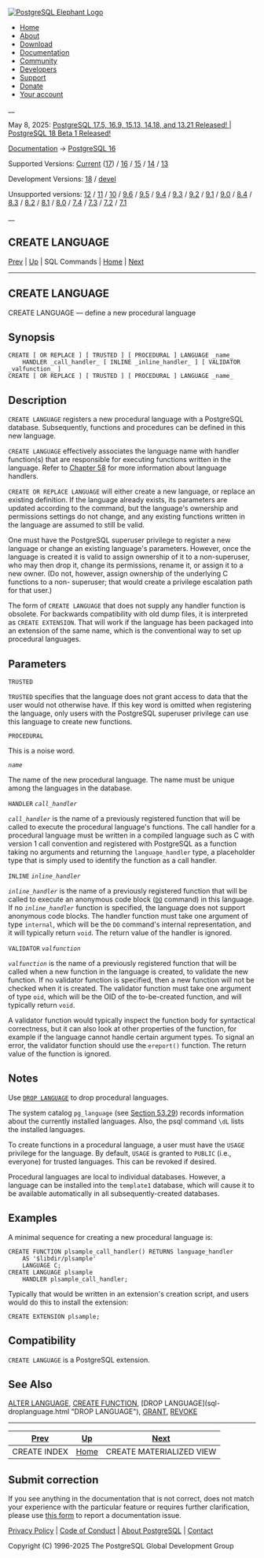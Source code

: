[ ![PostgreSQL Elephant Logo](/media/img/about/press/elephant.png) ](/)

  * [Home](/ "Home")
  * [About](/about/ "About")
  * [Download](/download/ "Download")
  * [Documentation](/docs/ "Documentation")
  * [Community](/community/ "Community")
  * [Developers](/developer/ "Developers")
  * [Support](/support/ "Support")
  * [Donate](/about/donate/ "Donate")
  * [Your account](/account/ "Your account")

__

May 8, 2025: [ PostgreSQL 17.5, 16.9, 15.13, 14.18, and 13.21 Released! ](/about/news/postgresql-175-169-1513-1418-and-1321-released-3072/) | [ PostgreSQL 18 Beta 1 Released! ](/about/news/postgresql-18-beta-1-released-3070/)

[Documentation](/docs/ "Documentation") -> [PostgreSQL
16](/docs/16/index.html)

Supported Versions: [Current](/docs/current/sql-createlanguage.html
"PostgreSQL 17 - CREATE LANGUAGE") ([17](/docs/17/sql-createlanguage.html
"PostgreSQL 17 - CREATE LANGUAGE")) / [16](/docs/16/sql-createlanguage.html
"PostgreSQL 16 - CREATE LANGUAGE") / [15](/docs/15/sql-createlanguage.html
"PostgreSQL 15 - CREATE LANGUAGE") / [14](/docs/14/sql-createlanguage.html
"PostgreSQL 14 - CREATE LANGUAGE") / [13](/docs/13/sql-createlanguage.html
"PostgreSQL 13 - CREATE LANGUAGE")

Development Versions: [18](/docs/18/sql-createlanguage.html "PostgreSQL 18 -
CREATE LANGUAGE") / [devel](/docs/devel/sql-createlanguage.html "PostgreSQL
devel - CREATE LANGUAGE")

Unsupported versions: [12](/docs/12/sql-createlanguage.html "PostgreSQL 12 -
CREATE LANGUAGE") / [11](/docs/11/sql-createlanguage.html "PostgreSQL 11 -
CREATE LANGUAGE") / [10](/docs/10/sql-createlanguage.html "PostgreSQL 10 -
CREATE LANGUAGE") / [9.6](/docs/9.6/sql-createlanguage.html "PostgreSQL 9.6 -
CREATE LANGUAGE") / [9.5](/docs/9.5/sql-createlanguage.html "PostgreSQL 9.5 -
CREATE LANGUAGE") / [9.4](/docs/9.4/sql-createlanguage.html "PostgreSQL 9.4 -
CREATE LANGUAGE") / [9.3](/docs/9.3/sql-createlanguage.html "PostgreSQL 9.3 -
CREATE LANGUAGE") / [9.2](/docs/9.2/sql-createlanguage.html "PostgreSQL 9.2 -
CREATE LANGUAGE") / [9.1](/docs/9.1/sql-createlanguage.html "PostgreSQL 9.1 -
CREATE LANGUAGE") / [9.0](/docs/9.0/sql-createlanguage.html "PostgreSQL 9.0 -
CREATE LANGUAGE") / [8.4](/docs/8.4/sql-createlanguage.html "PostgreSQL 8.4 -
CREATE LANGUAGE") / [8.3](/docs/8.3/sql-createlanguage.html "PostgreSQL 8.3 -
CREATE LANGUAGE") / [8.2](/docs/8.2/sql-createlanguage.html "PostgreSQL 8.2 -
CREATE LANGUAGE") / [8.1](/docs/8.1/sql-createlanguage.html "PostgreSQL 8.1 -
CREATE LANGUAGE") / [8.0](/docs/8.0/sql-createlanguage.html "PostgreSQL 8.0 -
CREATE LANGUAGE") / [7.4](/docs/7.4/sql-createlanguage.html "PostgreSQL 7.4 -
CREATE LANGUAGE") / [7.3](/docs/7.3/sql-createlanguage.html "PostgreSQL 7.3 -
CREATE LANGUAGE") / [7.2](/docs/7.2/sql-createlanguage.html "PostgreSQL 7.2 -
CREATE LANGUAGE") / [7.1](/docs/7.1/sql-createlanguage.html "PostgreSQL 7.1 -
CREATE LANGUAGE")

__

CREATE LANGUAGE  
---  
[Prev](sql-createindex.html "CREATE INDEX")  | [Up](sql-commands.html "SQL Commands") | SQL Commands | [Home](index.html "PostgreSQL 16.9 Documentation") |  [Next](sql-creatematerializedview.html "CREATE MATERIALIZED VIEW")  
  
* * *

## CREATE LANGUAGE

CREATE LANGUAGE — define a new procedural language

## Synopsis

    
    
    CREATE [ OR REPLACE ] [ TRUSTED ] [ PROCEDURAL ] LANGUAGE _name_
        HANDLER _call_handler_ [ INLINE _inline_handler_ ] [ VALIDATOR _valfunction_ ]
    CREATE [ OR REPLACE ] [ TRUSTED ] [ PROCEDURAL ] LANGUAGE _name_
    

## Description

`CREATE LANGUAGE` registers a new procedural language with a PostgreSQL
database. Subsequently, functions and procedures can be defined in this new
language.

`CREATE LANGUAGE` effectively associates the language name with handler
function(s) that are responsible for executing functions written in the
language. Refer to [Chapter 58](plhandler.html "Chapter 58. Writing a
Procedural Language Handler") for more information about language handlers.

`CREATE OR REPLACE LANGUAGE` will either create a new language, or replace an
existing definition. If the language already exists, its parameters are
updated according to the command, but the language's ownership and permissions
settings do not change, and any existing functions written in the language are
assumed to still be valid.

One must have the PostgreSQL superuser privilege to register a new language or
change an existing language's parameters. However, once the language is
created it is valid to assign ownership of it to a non-superuser, who may then
drop it, change its permissions, rename it, or assign it to a new owner. (Do
not, however, assign ownership of the underlying C functions to a non-
superuser; that would create a privilege escalation path for that user.)

The form of `CREATE LANGUAGE` that does not supply any handler function is
obsolete. For backwards compatibility with old dump files, it is interpreted
as `CREATE EXTENSION`. That will work if the language has been packaged into
an extension of the same name, which is the conventional way to set up
procedural languages.

## Parameters

`TRUSTED`

    

`TRUSTED` specifies that the language does not grant access to data that the
user would not otherwise have. If this key word is omitted when registering
the language, only users with the PostgreSQL superuser privilege can use this
language to create new functions.

`PROCEDURAL`

    

This is a noise word.

_`name`_

    

The name of the new procedural language. The name must be unique among the
languages in the database.

`HANDLER` _`call_handler`_

    

_`call_handler`_ is the name of a previously registered function that will be
called to execute the procedural language's functions. The call handler for a
procedural language must be written in a compiled language such as C with
version 1 call convention and registered with PostgreSQL as a function taking
no arguments and returning the `language_handler` type, a placeholder type
that is simply used to identify the function as a call handler.

`INLINE` _`inline_handler`_

    

_`inline_handler`_ is the name of a previously registered function that will
be called to execute an anonymous code block ([`DO`](sql-do.html "DO")
command) in this language. If no _`inline_handler`_ function is specified, the
language does not support anonymous code blocks. The handler function must
take one argument of type `internal`, which will be the `DO` command's
internal representation, and it will typically return `void`. The return value
of the handler is ignored.

`VALIDATOR` _`valfunction`_

    

_`valfunction`_ is the name of a previously registered function that will be
called when a new function in the language is created, to validate the new
function. If no validator function is specified, then a new function will not
be checked when it is created. The validator function must take one argument
of type `oid`, which will be the OID of the to-be-created function, and will
typically return `void`.

A validator function would typically inspect the function body for syntactical
correctness, but it can also look at other properties of the function, for
example if the language cannot handle certain argument types. To signal an
error, the validator function should use the `ereport()` function. The return
value of the function is ignored.

## Notes

Use [`DROP LANGUAGE`](sql-droplanguage.html "DROP LANGUAGE") to drop
procedural languages.

The system catalog `pg_language` (see [Section 53.29](catalog-pg-language.html
"53.29. pg_language")) records information about the currently installed
languages. Also, the psql command `\dL` lists the installed languages.

To create functions in a procedural language, a user must have the `USAGE`
privilege for the language. By default, `USAGE` is granted to `PUBLIC` (i.e.,
everyone) for trusted languages. This can be revoked if desired.

Procedural languages are local to individual databases. However, a language
can be installed into the `template1` database, which will cause it to be
available automatically in all subsequently-created databases.

## Examples

A minimal sequence for creating a new procedural language is:

    
    
    CREATE FUNCTION plsample_call_handler() RETURNS language_handler
        AS '$libdir/plsample'
        LANGUAGE C;
    CREATE LANGUAGE plsample
        HANDLER plsample_call_handler;
    

Typically that would be written in an extension's creation script, and users
would do this to install the extension:

    
    
    CREATE EXTENSION plsample;
    

## Compatibility

`CREATE LANGUAGE` is a PostgreSQL extension.

## See Also

[ALTER LANGUAGE](sql-alterlanguage.html "ALTER LANGUAGE"), [CREATE
FUNCTION](sql-createfunction.html "CREATE FUNCTION"), [DROP LANGUAGE](sql-
droplanguage.html "DROP LANGUAGE"), [GRANT](sql-grant.html "GRANT"),
[REVOKE](sql-revoke.html "REVOKE")

* * *

[Prev](sql-createindex.html "CREATE INDEX")  | [Up](sql-commands.html "SQL Commands") |  [Next](sql-creatematerializedview.html "CREATE MATERIALIZED VIEW")  
---|---|---  
CREATE INDEX  | [Home](index.html "PostgreSQL 16.9 Documentation") |  CREATE MATERIALIZED VIEW  
  
## Submit correction

If you see anything in the documentation that is not correct, does not match
your experience with the particular feature or requires further clarification,
please use [this form](/account/comments/new/16/sql-createlanguage.html/) to
report a documentation issue.

[Privacy Policy](/about/privacypolicy) | [Code of Conduct](/about/policies/coc/) | [About PostgreSQL](/about/) | [Contact](/about/contact/)  

Copyright (C) 1996-2025 The PostgreSQL Global Development Group

